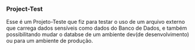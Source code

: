 ### Project-Test



Esse é um Projeto-Teste que fiz para testar o uso de um arquivo externo que carrega dados sensíveis
como dados do Banco de Dados, e também possibilitando mudar o databse de um ambiente dev(de desenvolvimento) 
ou para um ambiente de produção.


